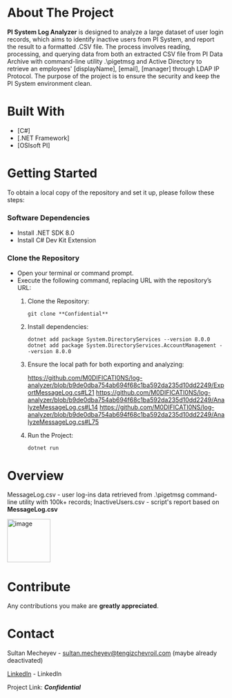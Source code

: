 # About The Project 
**PI System Log Analyzer** is designed to analyze a large dataset of user login records, which aims to identify inactive users from PI System, and report the result to a formatted .CSV file. The process involves reading, processing, and querying data from both an extracted CSV file from PI Data Archive with command-line utility .\pigetmsg and Active Directory to retrieve an employees' [displayName], [email], [manager] through LDAP IP Protocol. The purpose of the project is to ensure the security and keep the PI System environment clean.

# Built With
* [C#]
* [.NET Framework]
* [OSIsoft PI]

# Getting Started
To obtain a local copy of the repository and set it up, please follow these steps:

### Software Dependencies
* Install .NET SDK 8.0
* Install C# Dev Kit Extension

### Clone the Repository
* Open your terminal or command prompt.
* Execute the following command, replacing URL with the repository’s URL:
  1. Clone the Repository:
     ```
     git clone **Confidential**
     ```
  2. Install dependencies:
     ```
     dotnet add package System.DirectoryServices --version 8.0.0
     dotnet add package System.DirectoryServices.AccountManagement --version 8.0.0
     ```
  4. Ensure the local path for both exporting and analyzing:
     
     https://github.com/M0DIFICATI0NS/log-analyzer/blob/b9de0dba754ab694f68c1ba592da235d10dd2249/ExportMessageLog.cs#L21
     https://github.com/M0DIFICATI0NS/log-analyzer/blob/b9de0dba754ab694f68c1ba592da235d10dd2249/AnalyzeMessageLog.cs#L14
     https://github.com/M0DIFICATI0NS/log-analyzer/blob/b9de0dba754ab694f68c1ba592da235d10dd2249/AnalyzeMessageLog.cs#L75
     
  3. Run the Project:
     ```
     dotnet run
     ```

# Overview
MessageLog.csv - user log-ins data retrieved from .\pigetmsg command-line utility with 100k+ records;
InactiveUsers.csv - script's report based on **MessageLog.csv**

<img width="100" alt="image" src="https://github.com/user-attachments/assets/75fb2a7b-0d4f-4638-a332-0bafa0a2f632">



# Contribute
Any contributions you make are **greatly appreciated**.

# Contact
Sultan Mecheyev - sultan.mecheyev@tengizchevroil.com (maybe already deactivated)

[LinkedIn](www.linkedin.com/in/sultan-mecheyev-3b459a328) - LinkedIn

Project Link: ***Confidential***
